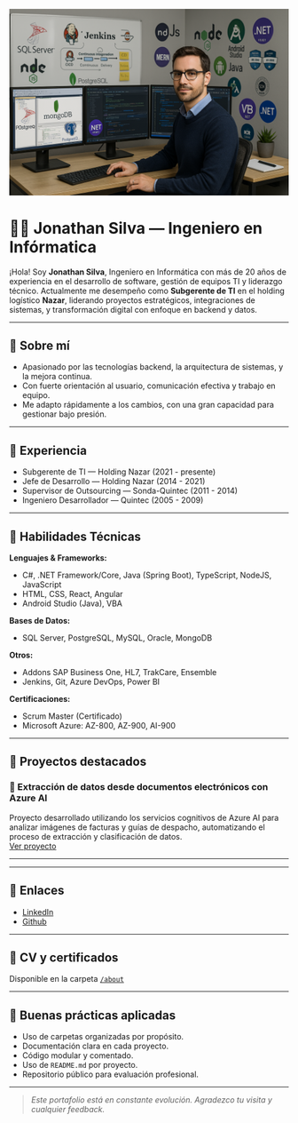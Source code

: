 ![Imagen del proyecto](https://github.com/devjosilva/devjosilva/blob/main/assets/home1.png)

# 👨‍💻 Jonathan Silva — Ingeniero en Infórmatica

¡Hola! Soy **Jonathan Silva**, Ingeniero en Informática con más de 20 años de experiencia en el desarrollo de software, gestión de equipos TI y liderazgo técnico. Actualmente me desempeño como **Subgerente de TI** en el holding logístico **Nazar**, liderando proyectos estratégicos, integraciones de sistemas, y transformación digital con enfoque en backend y datos.

---

## 🧠 Sobre mí

- Apasionado por las tecnologías backend, la arquitectura de sistemas, y la mejora continua.
- Con fuerte orientación al usuario, comunicación efectiva y trabajo en equipo.
- Me adapto rápidamente a los cambios, con una gran capacidad para gestionar bajo presión.

---

## 💼 Experiencia

- Subgerente de TI — Holding Nazar (2021 - presente)
- Jefe de Desarrollo — Holding Nazar (2014 - 2021)
- Supervisor de Outsourcing — Sonda-Quintec (2011 - 2014)
- Ingeniero Desarrollador — Quintec (2005 - 2009)

---

## 🚀 Habilidades Técnicas

**Lenguajes & Frameworks:**
- C#, .NET Framework/Core, Java (Spring Boot), TypeScript, NodeJS, JavaScript
- HTML, CSS, React, Angular
- Android Studio (Java), VBA

**Bases de Datos:**
- SQL Server, PostgreSQL, MySQL, Oracle, MongoDB

**Otros:**
- Addons SAP Business One, HL7, TrakCare, Ensemble
- Jenkins, Git, Azure DevOps, Power BI

**Certificaciones:**
- Scrum Master (Certificado)
- Microsoft Azure: AZ-800, AZ-900, AI-900

---

## 📁 Proyectos destacados

### 📄 Extracción de datos desde documentos electrónicos con Azure AI
Proyecto desarrollado utilizando los servicios cognitivos de Azure AI para analizar imágenes de facturas y guías de despacho, automatizando el proceso de extracción y clasificación de datos.  
[Ver proyecto](./projects/analisis-documentos/README.md)

---

<!--## 📷 Fotografía -->

<!-- ![avatar](./assets/avatar.png)  <!-- Aquí debes subir tu imagen -->

---

## 🔗 Enlaces

- [LinkedIn](https://www.linkedin.com/in/jonathan-silva-sepulveda)
- [Github](https://github.com/devjosilva)

---

## 📄 CV y certificados

Disponible en la carpeta [`/about`](./about/cv-josilva.pdf)

---

## 🧪 Buenas prácticas aplicadas

- Uso de carpetas organizadas por propósito.
- Documentación clara en cada proyecto.
- Código modular y comentado.
- Uso de `README.md` por proyecto.
- Repositorio público para evaluación profesional.

---

> *Este portafolio está en constante evolución. Agradezco tu visita y cualquier feedback.*
